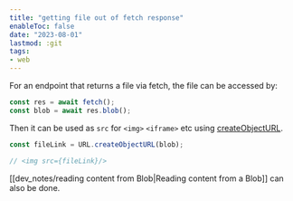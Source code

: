 ```yaml
---
title: "getting file out of fetch response"
enableToc: false
date: "2023-08-01"
lastmod: :git
tags:
- web
---
```

For an endpoint that returns a file via fetch, the file can be 
accessed by:
```js
const res = await fetch();
const blob = await res.blob();
```

Then it can be used as `src` for `<img>` `<iframe>` etc using [createObjectURL](https://developer.mozilla.org/en-US/docs/Web/API/URL/createObjectURL_static).
```js
const fileLink = URL.createObjectURL(blob);

// <img src={fileLink}/>
```

[[dev_notes/reading content from Blob|Reading content from a Blob]] can also be done.